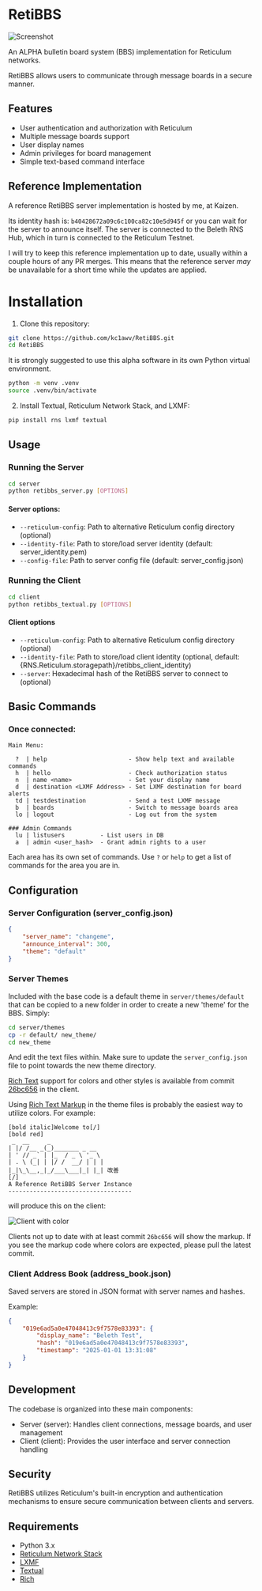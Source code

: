 # RetiBBS

![Screenshot](meta/client_demo.png)

An ALPHA bulletin board system (BBS) implementation for Reticulum networks.

RetiBBS allows users to communicate through message boards in a secure manner.

## Features

- User authentication and authorization with Reticulum
- Multiple message boards support
- User display names
- Admin privileges for board management
- Simple text-based command interface

## Reference Implementation

A reference RetiBBS server implementation is hosted by me, at Kaizen.

Its identity hash is: `b40428672a09c6c100ca82c10e5d945f` or you can wait for the server to announce itself. The server is connected to the Beleth RNS Hub, which in turn is connected to the Reticulum Testnet.

I will try to keep this reference implementation up to date, usually within a couple hours of any PR merges. This means that the reference server _may_ be unavailable for a short time while the updates are applied.

# Installation

1. Clone this repository:
```sh
git clone https://github.com/kc1awv/RetiBBS.git
cd RetiBBS
```

It is strongly suggested to use this alpha software in its own Python virtual environment.
```sh
python -m venv .venv
source .venv/bin/activate
```

2. Install Textual, Reticulum Network Stack, and LXMF:
```sh
pip install rns lxmf textual
```

## Usage

### Running the Server
```sh
cd server
python retibbs_server.py [OPTIONS]
```

#### Server options:
- `--reticulum-config`: Path to alternative Reticulum config directory (optional)
- `--identity-file`: Path to store/load server identity (default: server_identity.pem)
- `--config-file`: Path to server config file (default: server_config.json)

### Running the Client
```sh
cd client
python retibbs_textual.py [OPTIONS]
```

#### Client options
- `--reticulum-config`: Path to alternative Reticulum config directory (optional)
- `--identity-file`: Path to store/load client identity (optional, default: {RNS.Reticulum.storagepath}/retibbs_client_identity)
- `--server`: Hexadecimal hash of the RetiBBS server to connect to (optional)

## Basic Commands

### Once connected:
```
Main Menu:

  ?  | help                       - Show help text and available commands
  h  | hello                      - Check authorization status
  n  | name <name>                - Set your display name
  d  | destination <LXMF Address> - Set LXMF destination for board alerts
  td | testdestination            - Send a test LXMF message
  b  | boards                     - Switch to message boards area
  lo | logout                     - Log out from the system

### Admin Commands
  lu | listusers          - List users in DB
  a  | admin <user_hash>  - Grant admin rights to a user
```

Each area has its own set of commands. Use `?` or `help` to get a list of commands for the area you are in.

## Configuration

### Server Configuration (server_config.json)
```json
{
    "server_name": "changeme",
    "announce_interval": 300,
    "theme": "default"
}
```

### Server Themes
Included with the base code is a default theme in `server/themes/default` that can be copied to a new folder in order to create a new 'theme' for the BBS. Simply:
```bash
cd server/themes
cp -r default/ new_theme/
cd new_theme
```
And edit the text files within. Make sure to update the `server_config.json` file to point towards the new theme directory.

[Rich Text](https://github.com/Textualize/rich) support for colors and other styles is available from commit [26bc656](https://github.com/kc1awv/RetiBBS/commit/26bc6564170c486aa21d1e8e2edc7b60b95b6dc4) in the client.

Using [Rich Text Markup](https://rich.readthedocs.io/en/latest/markup.html) in the theme files is probably the easiest way to utilize colors. For example:

```
[bold italic]Welcome to[/]
[bold red]
 _  __     _
| |/ /__ _(_)_______ _ __
| ' // _` | |_  / _ \ '_ \
| . \ (_| | |/ /  __/ | | |
|_|\_\__,_|_/___\___|_| |_| 改善
[/]
A Reference RetiBBS Server Instance
-----------------------------------
```
will produce this on the client:

![Client with color](meta/client_color.png)

Clients not up to date with at least commit `26bc656` will show the markup. If you see the markup code where colors are expected, please pull the latest commit.

### Client Address Book (address_book.json)
Saved servers are stored in JSON format with server names and hashes.

Example:
```json
{
    "019e6ad5a0e47048413c9f7578e83393": {
        "display_name": "Beleth Test",
        "hash": "019e6ad5a0e47048413c9f7578e83393",
        "timestamp": "2025-01-01 13:31:08"
    }
}
```

## Development
The codebase is organized into these main components:

- Server (server): Handles client connections, message boards, and user management
- Client (client): Provides the user interface and server connection handling

## Security

RetiBBS utilizes Reticulum's built-in encryption and authentication mechanisms to ensure secure communication between clients and servers.

## Requirements

- Python 3.x
- [Reticulum Network Stack](https://reticulum.network/)
- [LXMF](https://github.com/markqvist/LXMF)
- [Textual](https://textual.textualize.io/)
- [Rich](https://github.com/Textualize/rich)
